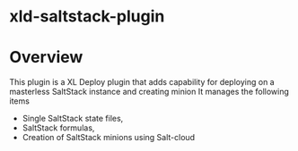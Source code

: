 # xld-saltstack-plugin


# Overview #

This plugin is a XL Deploy plugin that adds capability for deploying on a masterless SaltStack instance and creating minion 
It manages the following items
* Single SaltStack state files,
* SaltStack formulas,
* Creation of SaltStack minions using Salt-cloud